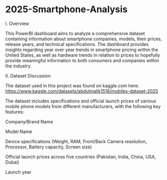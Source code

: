 # 2025-Smartphone-Analysis

I. Overview

This PowerBI dashboard aims to analyze a comprehensive dataset containing information about smartphone companies, models, their prices, release years, and technical specifications. The dashboard provides insights regarding year over year trends in smartphone pricing within the United States, as well as hardware trends in relation to prices to hopefully provide meaningful information to both consumers and companies within the industry.

II. Dataset Discussion

The dataset used in this project was found on kaggle.com here: https://www.kaggle.com/datasets/abdulmalik1518/mobiles-dataset-2025

The dataset includes specifications and official launch prices of various mobile phone models from different manufacturers, with the following key features:

Company/Brand Name

Model Name

Device specifications (Weight, RAM, Front/Back Camera resolution, Processor, Battery capacity, Screen size)

Official launch prices across five countries (Pakistan, India, China, USA, Dubai)

Launch year

